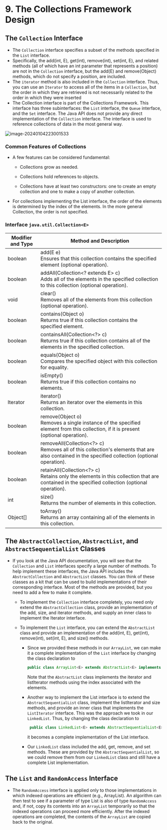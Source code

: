 # 9. The Collections Framework Design

## The `Collection` Interface

- The `Collection` interface specifies a subset of the methods specified in the `List` interface.
- Specifically, the add(int, E), get(int), remove(int), set(int, E), and related methods (all of which have an int parameter that represents a position) are not in the `Collection` interface, but the add(E) and remove(Object) methods, which do not specify a position, are included.
- The `iterator` method is also included in the `Collection` interface. Thus, you can use an `Iterator` to access all of the items in a `Collection`, but the order in which they are retrieved is not necessarily related to the order in which they were inserted
- The Collection interface is part of the Collections Framework. This interface has three subinterfaces: the `List` interface, the `Queue` interface, and the `Set` interface. The Java API does not provide any direct implementation of the `Collection` interface. The interface is used to reference collections of data in the most general way.

![image-20240104223001533](/home/denizkorkmaz/.config/Typora/typora-user-images/image-20240104223001533.png)

### Common Features of Collections

- A few features can be considered fundamental:

    - Collections grow as needed.

    - Collections hold references to objects.

    - Collections have at least two constructors: one to create an empty collection and one to make a copy of another collection.

- For collections implementing the List interface, the order of the elements is determined by the index of the elements. In the more general Collection, the order is not specified.



### Interface `java.util.Collection<E>`

| Modifier and Type | Method and Description                                       |
| ----------------- | ------------------------------------------------------------ |
| boolean           | add(E e)<br/>Ensures that this collection contains the specified element (optional operation). |
| boolean           | addAll(Collection<? extends E> c)<br/>Adds all of the elements in the specified collection to this collection (optional operation). |
| void              | clear()<br/>Removes all of the elements from this collection (optional operation). |
| boolean           | contains(Object o)<br/>Returns true if this collection contains the specified element. |
| boolean           | containsAll(Collection<?> c)<br/>Returns true if this collection contains all of the elements in the specified collection. |
| boolean           | equals(Object o)<br/>Compares the specified object with this collection for equality. |
| boolean           | isEmpty()<br/>Returns true if this collection contains no elements. |
| Iterator<E>       | iterator()<br/>Returns an iterator over the elements in this collection. |
| boolean           | remove(Object o)<br/>Removes a single instance of the specified element from this collection, if it is present (optional operation). |
| boolean           | removeAll(Collection<?> c)<br/>Removes all of this collection's elements that are also contained in the specified collection (optional operation). |
| boolean           | retainAll(Collection<?> c)<br/>Retains only the elements in this collection that are contained in the specified collection (optional operation). |
| int               | size()<br/>Returns the number of elements in this collection. |
| Object[]          | toArray()<br/>Returns an array containing all of the elements in this collection. |



## The `AbstractCollection`, `AbstractList`, and `AbstractSequentialList` Classes

- If you look at the Java API documentation, you will see that the `Collection` and `List` interfaces specify a large number of methods. To help implement these interfaces, the Java API includes the `AbstractCollection` and `AbstractList` classes. You can think of these classes as a
  kit that can be used to build implementations of their corresponding interface. Most of the methods are provided, but you need to add a few to make it complete.

    - To implement the `Collection` interface completely, you need only extend the `AbstractCollection` class, provide an implementation of the add, size, and iterator methods, and supply an inner class to implement the Iterator interface.

    - To implement the `List` interface, you can extend the `AbstractList` class and provide an implementation of the add(int, E), get(int), remove(int),
      set(int, E), and size() methods.

        - Since we provided these methods in our `ArrayList`, we can make it a complete implementation of the `List` interface by changing the class declaration to
          ```java
          public class ArrayList<E> extends AbstractList<E> implements List<E>
          ```

          Note that the `AbstractList` class implements the iterator and listIterator methods using the index associated with the elements.

        - Another way to implement the List interface is to extend the `AbstractSequentialList` class, implement the listIterator and size methods, and provide an inner class that implements the `ListIterator` interface. This was the approach we took in our `LinkedList`. Thus, by
          changing the class declaration to

          ```java
           public class LinkedList<E> extends AbstractSequentialList<E> implements List<E>
          ```

          it becomes a complete implementation of the List interface.

        - Our `LinkedList` class included the add, get, remove, and set methods. These are provided by the `AbstractSequentialList`, so we could remove them from our `LinkedList` class and still have a complete List implementation.



## The `List` and `RandomAccess` Interface

- The `RandomAccess` interface is applied only to those implementations in which indexed operations are efficient (e.g., ArrayList). An algorithm can then test to see if a parameter of type List is also of type `RandomAccess` and, if not, copy its contents into an `ArrayList` temporarily so that the indexed operations can proceed more efficiently. After the indexed operations are completed, the contents of the `ArrayList` are copied back to the original.
